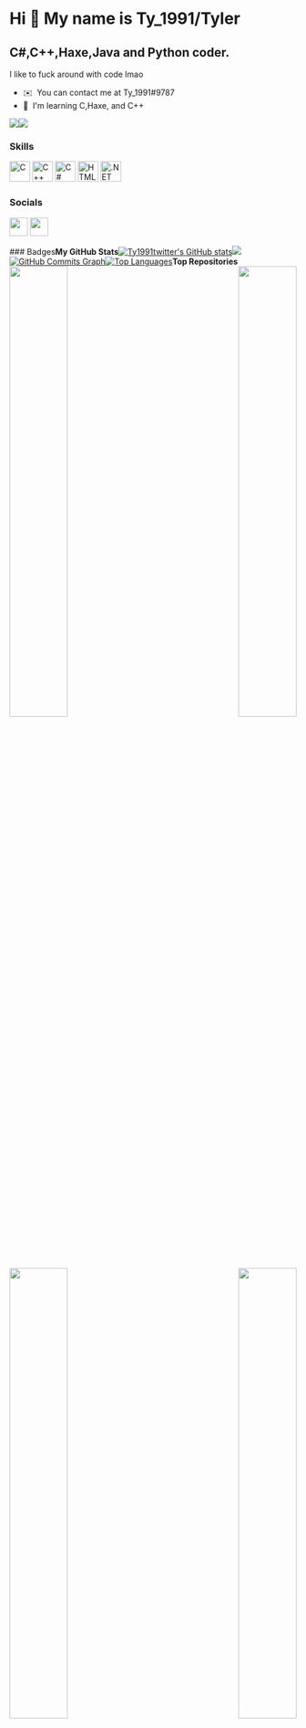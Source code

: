 Hi 👋 My name is Ty\_1991/Tyler
===============================

C#,C++,Haxe,Java and Python coder.
---------------------------

I like to fuck around with code lmao

*   ✉️  You can contact me at Ty\_1991#9787
*   🧠  I'm learning C,Haxe, and C++

<a href="https://www.twitter.com/Ty_1991" target="_blank" rel="noreferrer"><img
                  src="https://img.shields.io/twitter/follow/Ty_1991?logo=twitter&style=for-the-badge&color=0891b2&labelColor=1c1917"
                /></a><a href="https://www.github.com/Ty1991twitter" target="_blank" rel="noreferrer"><img
                  src="https://img.shields.io/github/followers/Ty1991twitter?logo=github&style=for-the-badge&color=0891b2&labelColor=1c1917" /></a>
### Skills
<p align="left">
<a href="https://docs.microsoft.com/en-us/cpp/?view=msvc-170" target="_blank" rel="noreferrer"><img src="https://raw.githubusercontent.com/danielcranney/readme-generator/main/public/icons/skills/c-colored.svg" width="36" height="36" alt="C" /></a>
<a href="https://docs.microsoft.com/en-us/cpp/?view=msvc-170" target="_blank" rel="noreferrer"><img src="https://raw.githubusercontent.com/danielcranney/readme-generator/main/public/icons/skills/cplusplus-colored.svg" width="36" height="36" alt="C++" /></a>
<a href="https://docs.microsoft.com/en-us/dotnet/csharp/" target="_blank" rel="noreferrer"><img src="https://raw.githubusercontent.com/danielcranney/readme-generator/main/public/icons/skills/csharp-colored.svg" width="36" height="36" alt="C#" /></a>
<a href="https://developer.mozilla.org/en-US/docs/Glossary/HTML5" target="_blank" rel="noreferrer"><img src="https://raw.githubusercontent.com/danielcranney/readme-generator/main/public/icons/skills/html5-colored.svg" width="36" height="36" alt="HTML5" /></a>
<a href="https://dotnet.microsoft.com/en-us/" target="_blank" rel="noreferrer"><img src="https://raw.githubusercontent.com/danielcranney/readme-generator/main/public/icons/skills/dot-net-colored.svg" width="36" height="36" alt=".NET" /></a>
</p>
                    
### Socials
<p align="left">    
<a href="https://www.github.com/Ty1991twitter" target="_blank" rel="noreferrer"><img src="https://raw.githubusercontent.com/danielcranney/readme-generator/main/public/icons/socials/github.svg" width="32" height="32" /></a>
<a href="https://www.twitter.com/Ty_1991" target="_blank" rel="noreferrer"><img src="https://raw.githubusercontent.com/danielcranney/readme-generator/main/public/icons/socials/twitter.svg" width="32" height="32" /></a></p>### Badges<b>My GitHub Stats</b><a
<a href="http://www.github.com/Ty1991twitter"><img src="https://github-readme-stats.vercel.app/api?username=Ty1991twitter&show_icons=true&hide=&count_private=true&title_color=0891b2&text_color=ffffff&icon_color=0891b2&bg_color=1c1917&hide_border=true&show_icons=true" alt="Ty1991twitter's GitHub stats" /></a><a
<a href="http://www.github.com/Ty1991twitter"><img
src="https://github-readme-streak-stats.herokuapp.com/?user=Ty1991twitter&stroke=ffffff&background=1c1917&ring=0891b2&fire=0891b2&currStreakNum=ffffff&currStreakLabel=0891b2&sideNums=ffffff&sideLabels=ffffff&dates=ffffff&hide_border=true" /></a><a
<a href="http://www.github.com/Ty1991twitter"><img src="https://activity-graph.herokuapp.com/graph?username=Ty1991twitter&bg_color=1c1917&color=ffffff&line=0891b2&point=ffffff&area_color=1c1917&area=true&hide_border=true&custom_title=GitHub%20Commits%20Graph" alt="GitHub Commits Graph" /></a><a href="https://github.com/Ty1991twitter" align="left"><img src="https://github-readme-stats.vercel.app/api/top-langs/?username=Ty1991twitter&langs_count=10&title_color=0891b2&text_color=ffffff&icon_color=0891b2&bg_color=1c1917&hide_border=true&locale=en&custom_title=Top%20%Languages" alt="Top Languages" /></a><b>Top Repositories</b><div width="100%" align="center"><a href="https://github.com/Ty1991twitter/Sonic-Nexus-Decompilation-Web" align="left"><img align="left" width="45%" src="https://github-readme-stats.vercel.app/api/pin/?username=Ty1991twitter&repo=Sonic-Nexus-Decompilation-Web&title_color=0891b2&text_color=ffffff&icon_color=0891b2&bg_color=1c1917&hide_border=true&locale=en" /></a><a href="https://github.com/Ty1991twitter/Funkin" align="right"><img align="right" width="45%" src="https://github-readme-stats.vercel.app/api/pin/?username=Ty1991twitter&repo=Funkin&title_color=0891b2&text_color=ffffff&icon_color=0891b2&bg_color=1c1917&hide_border=true&locale=en" /></a></div><br /><br /><br /><br /><br /><br /><br /><br /><br /><br /><br /><br /><div width="100%" align="center"><a href="https://github.com/Ty1991twitter/Sonic-Mania-and-RSDKv5-Decompilation-Emscripten" align="left"><img align="left" width="45%" src="https://github-readme-stats.vercel.app/api/pin/?username=Ty1991twitter&repo=Sonic-Mania-and-RSDKv5-Decompilation-Emscripten&title_color=0891b2&text_color=ffffff&icon_color=0891b2&bg_color=1c1917&hide_border=true&locale=en" /></a><a href="https://github.com/Ty1991twitter/Realize-OS-Beta" align="right"><img align="right" width="45%" src="https://github-readme-stats.vercel.app/api/pin/?username=Ty1991twitter&repo=Realize-OS-Beta&title_color=0891b2&text_color=ffffff&icon_color=0891b2&bg_color=1c1917&hide_border=true&locale=en" /></a></div>
